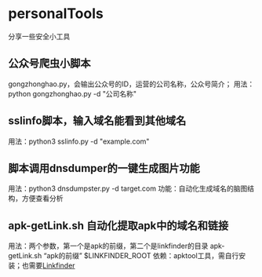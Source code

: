 # personalTools
分享一些安全小工具

## 公众号爬虫小脚本
gongzhonghao.py，会输出公众号的ID，运营的公司名称，公众号简介；
用法：python gongzhonghao.py -d "公司名称"

## sslinfo脚本，输入域名能看到其他域名
用法：python3 sslinfo.py -d "example.com"

## 脚本调用dnsdumper的一键生成图片功能
用法：python3 dnsdumpster.py -d target.com
功能：自动化生成域名的脑图结构，方便查看分析

## apk-getLink.sh 自动化提取apk中的域名和链接
用法：两个参数，第一个是apk的前缀，第二个是linkfinder的目录
apk-getLink.sh “apk的前缀” $LINKFINDER_ROOT
依赖：apktool工具，需自行安装；也需要[Linkfinder](https://github.com/GerbenJavado/LinkFinder.git)
